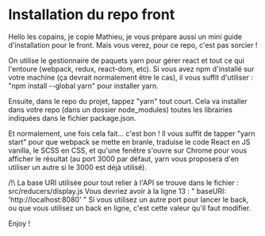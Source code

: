 # Installation du repo front

Hello les copains, je copie Mathieu, je vous prépare aussi un mini guide d'installation pour le front. Mais vous verez, pour ce repo, c'est pas sorcier !

On utilise le gestionnaire de paquets yarn pour gérer react et tout ce qui l'entoure (webpack, redux, react-dom, etc).
Si vous avez npm d'installé sur votre machine (ça devrait normalement être le cas), il vous suffit d'utiliser : "npm install --global yarn" pour installer yarn.

Ensuite, dans le repo du projet, tappez "yarn" tout court. Cela va installer dans votre repo (dans un dossier node_modules) toutes les librairies indiquées dans le fichier package.json.

Et normalement, une fois cela fait... c'est bon ! Il vous suffit de tapper "yarn start" pour que webpack se mette en branle, traduise le code React en JS vanilla, le SCSS en CSS, et qu'une fenêtre s'ouvre sur Chrome pour vous afficher le résultat (au port 3000 par défaut, yarn vous proposera d'en utiliser un autre si le 3000 est déjà utilisé).

/!\ La base URI utilisée pour tout relier à l'API se trouve dans le fichier : src/reducers/display.js
Vous devriez avoir à la ligne 13 : " baseURI: 'http://localhost:8080' "
Si vous utilisez un autre port pour lancer le back, ou que vous utilisez un back en ligne, c'est cette valeur qu'il faut modifier.

Enjoy !
